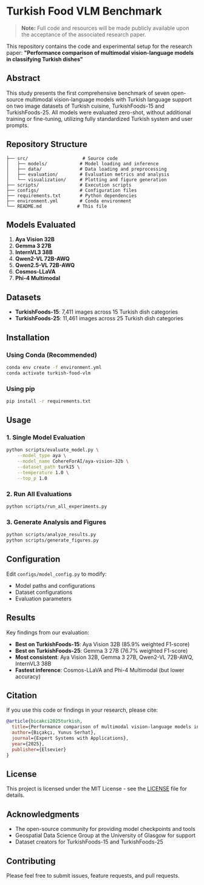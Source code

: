 # Turkish Food VLM Benchmark

> **Note:** Full code and resources will be made publicly available upon the acceptance of the associated research paper.

This repository contains the code and experimental setup for the research paper: **"Performance comparison of multimodal vision-language models in classifying Turkish dishes"**

## Abstract

This study presents the first comprehensive benchmark of seven open-source multimodal vision-language models with Turkish language support on two image datasets of Turkish cuisine, TurkishFoods-15 and TurkishFoods-25. All models were evaluated zero-shot, without additional training or fine-tuning, utilizing fully standardized Turkish system and user prompts.

## Repository Structure

```
├── src/                    # Source code
│   ├── models/            # Model loading and inference
│   ├── data/              # Data loading and preprocessing
│   ├── evaluation/        # Evaluation metrics and analysis
│   └── visualization/     # Plotting and figure generation
├── scripts/               # Execution scripts
├── configs/               # Configuration files
├── requirements.txt       # Python dependencies
├── environment.yml        # Conda environment
└── README.md             # This file
```

## Models Evaluated

1. **Aya Vision 32B** 
2. **Gemma 3 27B** 
3. **InternVL3 38B** 
4. **Qwen2-VL 72B-AWQ** 
5. **Qwen2.5-VL 72B-AWQ**
6. **Cosmos-LLaVA**
7. **Phi-4 Multimodal** 

## Datasets

- **TurkishFoods-15**: 7,411 images across 15 Turkish dish categories
- **TurkishFoods-25**: 11,461 images across 25 Turkish dish categories

## Installation

### Using Conda (Recommended)

```bash
conda env create -f environment.yml
conda activate turkish-food-vlm
```

### Using pip

```bash
pip install -r requirements.txt
```

## Usage

### 1. Single Model Evaluation

```bash
python scripts/evaluate_model.py \
    --model_type aya \
    --model_name CohereForAI/aya-vision-32b \
    --dataset_path turk15 \
    --temperature 1.0 \
    --top_p 1.0
```

### 2. Run All Evaluations

```bash
python scripts/run_all_experiments.py
```

### 3. Generate Analysis and Figures

```bash
python scripts/analyze_results.py
python scripts/generate_figures.py
```

## Configuration

Edit `configs/model_config.py` to modify:
- Model paths and configurations
- Dataset configurations
- Evaluation parameters

## Results

Key findings from our evaluation:

- **Best on TurkishFoods-15**: Aya Vision 32B (85.9% weighted F1-score)
- **Best on TurkishFoods-25**: Gemma 3 27B (76.7% weighted F1-score)
- **Most consistent**: Aya Vision 32B, Gemma 3 27B, Qwen2-VL 72B-AWQ, InternVL3 38B
- **Fastest inference**: Cosmos-LLaVA and Phi-4 Multimodal (but lower accuracy)

## Citation

If you use this code or findings in your research, please cite:

```bibtex
@article{bicakci2025turkish,
  title={Performance comparison of multimodal vision-language models in classifying Turkish dishes},
  author={Bıçakçı, Yunus Serhat},
  journal={Expert Systems with Applications},
  year={2025},
  publisher={Elsevier}
}
```

## License

This project is licensed under the MIT License - see the [LICENSE](LICENSE) file for details.

## Acknowledgments

- The open-source community for providing model checkpoints and tools
- Geospatial Data Science Group at the University of Glasgow for support
- Dataset creators for TurkishFoods-15 and TurkishFoods-25

## Contributing

Please feel free to submit issues, feature requests, and pull requests.
